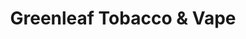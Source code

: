 ---
title: "Greenleaf Tobacco & Vape"
url: /fort-madison/greenleaf-tobacco-and-vape/
shop: tobacco
---